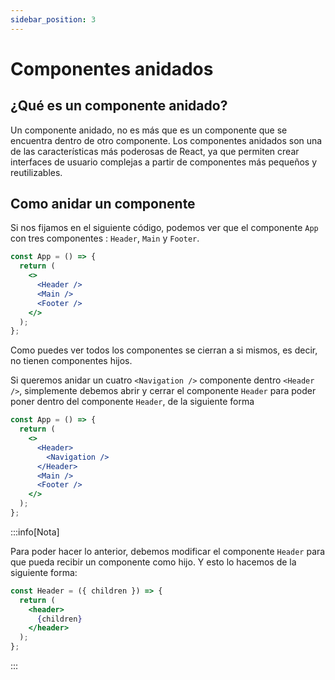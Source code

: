 ```yaml
---
sidebar_position: 3
---
```


# Componentes anidados

## ¿Qué es un componente anidado?

Un componente anidado, no es más que es un componente que se encuentra dentro
de otro componente. Los componentes anidados son una de las características
más poderosas de React, ya que permiten crear interfaces de usuario complejas
a partir de componentes más pequeños y reutilizables.

## Como anidar un componente

Si nos fijamos en el siguiente código, podemos ver que el componente `App`
con tres componentes : `Header`, `Main` y `Footer`.

```jsx
const App = () => {
  return (
    <>
      <Header />
      <Main />
      <Footer />
    </>
  );
};
```

Como puedes ver todos los componentes se cierran a si mismos, es decir, no
tienen componentes hijos.

Si queremos anidar un cuatro `<Navigation />` componente dentro `<Header />`, simplemente debemos abrir y cerrar el componente `Header` para poder poner dentro del componente `Header`, de la siguiente forma

```jsx
const App = () => {
  return (
    <>
      <Header>
        <Navigation />
      </Header>
      <Main />
      <Footer />
    </>
  );
};
```

:::info[Nota]

Para poder hacer lo anterior, debemos modificar el componente `Header` para que
pueda recibir un componente como hijo. Y esto lo hacemos de la siguiente forma:


```jsx
const Header = ({ children }) => {
  return (
    <header>
      {children}
    </header>
  );
};
```

:::


